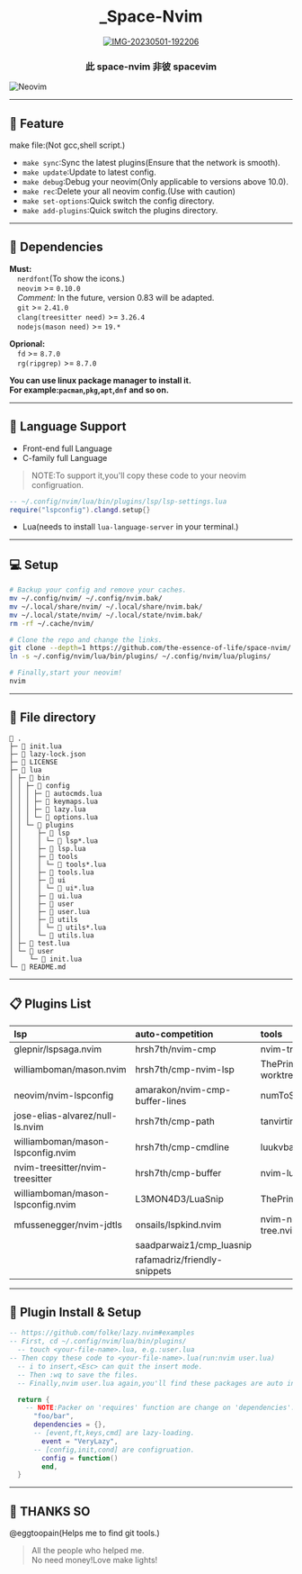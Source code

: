 <div align="center">

# \_Space-Nvim

<a href='https://postimg.cc/QKgRcR6R' target='_blank'><img src='https://i.postimg.cc/QKgRcR6R/IMG-20230501-192206.jpg' border='0' alt='IMG-20230501-192206'/></a>

### 此 space-nvim 非彼 spacevim

</div>

![Neovim](https://img.shields.io/badge/NeoVim-%2357A143.svg?&style=for-the-badge&logo=neovim&logoColor=white)

---

## 🎉 Feature

make file:(Not gcc,shell script.)  
+ `make sync`:Sync the latest plugins(Ensure that the network is smooth).  
+ `make update`:Update to latest config.  
+ `make debug`:Debug your neovim(Only applicable to versions above 10.0).
+ `make rec`:Delete your all neovim config.(Use with caution)
+ `make set-options`:Quick switch the config directory.
+ `make add-plugins`:Quick switch the plugins directory.

---

## 📡 Dependencies

<!-- ![Neovim](https://img.shields.io/badge/NeoVim-%2357A143.svg?&style=for-the-badge&logo=neovim&logoColor=white)   -->
<!-- `>= 0.83`   -->
<!-- ![NodeJS](https://img.shields.io/badge/node.js-6DA55F?style=for-the-badge&logo=node.js&logoColor=white)   -->
<!-- `>= 20.2.9`   -->
<!-- ![Git](https://img.shields.io/badge/git-%23F05033.svg?style=for-the-badge&logo=git&logoColor=white)   -->
<!-- `>= 2.41.0`   -->
<!-- ![CMake](https://img.shields.io/badge/CMake-%23008FBA.svg?style=for-the-badge&logo=cmake&logoColor=white)   -->
<!-- `>= 3.26.4` -->

**Must:**  
&ensp;&ensp;`nerdfont`(To show the icons.)  
&ensp;&ensp;`neovim` >= `0.10.0`  
&ensp;&ensp;*Comment:* In the future, version 0.83 will be adapted.  
&ensp;&ensp;`git` >= `2.41.0`  
&ensp;&ensp;`clang(treesitter need)` >= `3.26.4`  
&ensp;&ensp;`nodejs(mason need)` >= `19.*`

**Oprional:**  
&ensp;&ensp;`fd` >= `8.7.0`  
&ensp;&ensp;`rg(ripgrep)` >= `8.7.0`

**You can use linux package manager to install it.**  
**For example:`pacman`,`pkg`,`apt`,`dnf` and so on.**

---

## 📖 Language Support

+ Front-end full Language
+ C-family full Language  
> NOTE:To support it,you'll copy these code to your neovim configruation.  
```lua
-- ~/.config/nvim/lua/bin/plugins/lsp/lsp-settings.lua
require("lspconfig").clangd.setup{}

```
+ Lua(needs to install `lua-language-server` in your terminal.)

---

## 💻 Setup

```sh
# Backup your config and remove your caches.
mv ~/.config/nvim/ ~/.config/nvim.bak/
mv ~/.local/share/nvim/ ~/.local/share/nvim.bak/
mv ~/.local/state/nvim/ ~/.local/state/nvim.bak/
rm -rf ~/.cache/nvim/

# Clone the repo and change the links.
git clone --depth=1 https://github.com/the-essence-of-life/space-nvim/ ~/.config/nvim/
ln -s ~/.config/nvim/lua/bin/plugins/ ~/.config/nvim/lua/plugins/

# Finally,start your neovim!
nvim
```

---

## 📁 File directory

```
 .
├─  init.lua
├─  lazy-lock.json
├─  LICENSE
├─  lua
│ ├─  bin
│ │ ├─  config
│ │ │ ├─  autocmds.lua
│ │ │ ├─  keymaps.lua
│ │ │ ├─  lazy.lua
│ │ │ └─  options.lua
│ │ └─  plugins
│ │    ├─  lsp
│ │    │ └─  lsp*.lua
│ │    ├─  lsp.lua
│ │    ├─  tools
│ │    │ └─  tools*.lua
│ │    ├─  tools.lua
│ │    ├─  ui
│ │    │ └─  ui*.lua
│ │    ├─  ui.lua
│ │    ├─  user
│ │    ├─  user.lua
│ │    ├─  utils
│ │    │ └─  utils*.lua
│ │    └─  utils.lua
│ ├─  test.lua
│ └─  user
│    └─  init.lua
└─  README.md
```

---

## 📋 Plugins List

| lsp                               | auto-competition               | tools                          | ui                                  | utils                           |
| :-------------------------------- | :----------------------------- | :----------------------------- | :---------------------------------- | :------------------------------ |
| glepnir/lspsaga.nvim              | hrsh7th/nvim-cmp               | nvim-tree/nvim-tree.lua        | catppuccin/nvim                     | MunifTanjim/nui.nvim            |
| williamboman/mason.nvim           | hrsh7th/cmp-nvim-lsp           | ThePrimeagen/git-worktree.nvim | akinsho/bufferline.nvim             | nvim-treesitter/nvim-treesitter |
| neovim/nvim-lspconfig             | amarakon/nvim-cmp-buffer-lines | numToStr/Comment.nvim          | nvim-lualine/lualine.nvim           | HiPhish/nvim-ts-rainbow2        |
| jose-elias-alvarez/null-ls.nvim   | hrsh7th/cmp-path               | tanvirtin/vgit.nvim            | lukas-reineke/indent-blankline.nvim | MunifTanjim/nui.nvim            |
| williamboman/mason-lspconfig.nvim | hrsh7th/cmp-cmdline            | luukvbaal/statuscol.nvim       | goolord/alpha-nvim                  | rcarriga/nvim-notify            |
| nvim-treesitter/nvim-treesitter   | hrsh7th/cmp-buffer             | nvim-lua/plenary.nvim          | folke/noice.nvim                    | folke/persistence.nvim          |
| williamboman/mason-lspconfig.nvim | L3MON4D3/LuaSnip               | ThePrimeagen/harpoon           |                                     |
| mfussenegger/nvim-jdtls           | onsails/lspkind.nvim           | nvim-neo-tree/neo-tree.nvim    |
|                                   | saadparwaiz1/cmp_luasnip       |
|                                   | rafamadriz/friendly-snippets   |

---

## 🔧 Plugin Install & Setup

```lua
-- https://github.com/folke/lazy.nvim#examples
-- First, cd ~/.config/nvim/lua/bin/plugins/
  -- touch <your-file-name>.lua, e.g.:user.lua
-- Then copy these code to <your-file-name>.lua(run:nvim user.lua)
  -- i to insert,<Esc> can quit the insert mode.
  -- Then :wq to save the files.
  -- Finally,nvim user.lua again,you'll find these packages are auto installed.

  return {
    -- NOTE:Packer on 'requires' function are change on 'dependencies'.
      "foo/bar",
      dependencies = {},
      -- [event,ft,keys,cmd] are lazy-loading.
        event = "VeryLazy",
      -- [config,init,cond] are configruation.
        config = function()
        end,
  }
```

---

## 👋 THANKS SO

@eggtoopain(Helps me to find git tools.)

> All the people who helped me.  
> No need money!Love make lights!
